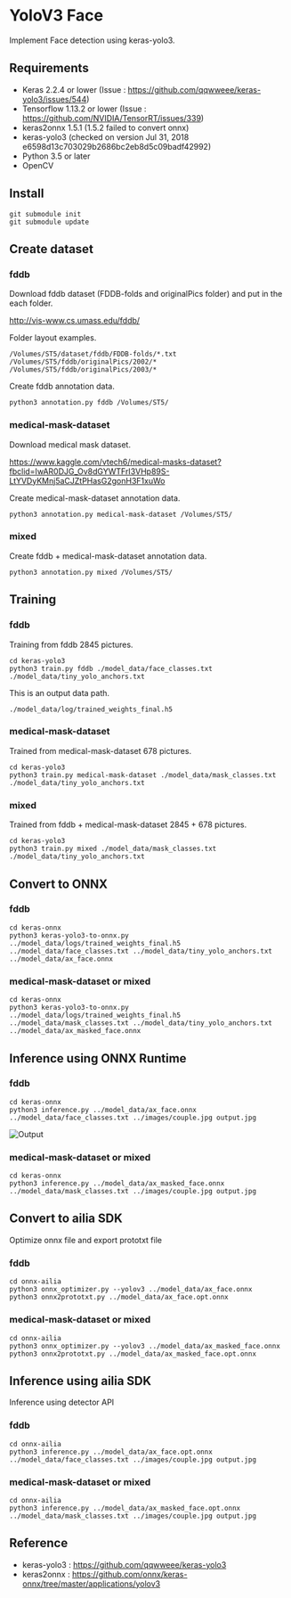 # YoloV3 Face

Implement Face detection using keras-yolo3.

## Requirements

- Keras 2.2.4 or lower (Issue : https://github.com/qqwweee/keras-yolo3/issues/544)
- Tensorflow 1.13.2 or lower (Issue : https://github.com/NVIDIA/TensorRT/issues/339)
- keras2onnx 1.5.1 (1.5.2 failed to convert onnx)
- keras-yolo3 (checked on version Jul 31, 2018 e6598d13c703029b2686bc2eb8d5c09badf42992)
- Python 3.5 or later
- OpenCV

## Install

```
git submodule init
git submodule update
```

## Create dataset

### fddb

Download fddb dataset (FDDB-folds and originalPics folder) and put in the each folder.

http://vis-www.cs.umass.edu/fddb/

Folder layout examples.

```
/Volumes/ST5/dataset/fddb/FDDB-folds/*.txt
/Volumes/ST5/fddb/originalPics/2002/*
/Volumes/ST5/fddb/originalPics/2003/*
```
Create fddb annotation data.

```
python3 annotation.py fddb /Volumes/ST5/
```

### medical-mask-dataset

Download medical mask dataset.

https://www.kaggle.com/vtech6/medical-masks-dataset?fbclid=IwAR0DJG_Ov8dGYWTFrI3VHp89S-LtYVDyKMnj5aCJZtPHasG2gonH3F1xuWo

Create medical-mask-dataset annotation data.

```
python3 annotation.py medical-mask-dataset /Volumes/ST5/
```

### mixed

Create fddb + medical-mask-dataset annotation data.

```
python3 annotation.py mixed /Volumes/ST5/
```

## Training

### fddb

Training from fddb 2845 pictures.

```
cd keras-yolo3
python3 train.py fddb ./model_data/face_classes.txt ./model_data/tiny_yolo_anchors.txt
```

This is an output data path.

```
./model_data/log/trained_weights_final.h5
```

### medical-mask-dataset

Trained from medical-mask-dataset 678 pictures.

```
cd keras-yolo3
python3 train.py medical-mask-dataset ./model_data/mask_classes.txt ./model_data/tiny_yolo_anchors.txt
```

### mixed

Trained from fddb + medical-mask-dataset 2845 + 678 pictures.

```
cd keras-yolo3
python3 train.py mixed ./model_data/mask_classes.txt ./model_data/tiny_yolo_anchors.txt
```

## Convert to ONNX

### fddb

```
cd keras-onnx
python3 keras-yolo3-to-onnx.py ../model_data/logs/trained_weights_final.h5 ../model_data/face_classes.txt ../model_data/tiny_yolo_anchors.txt ../model_data/ax_face.onnx
```

### medical-mask-dataset or mixed

```
cd keras-onnx
python3 keras-yolo3-to-onnx.py ../model_data/logs/trained_weights_final.h5 ../model_data/mask_classes.txt ../model_data/tiny_yolo_anchors.txt ../model_data/ax_masked_face.onnx
```

## Inference using ONNX Runtime

### fddb

```
cd keras-onnx
python3 inference.py ../model_data/ax_face.onnx ../model_data/face_classes.txt ../images/couple.jpg output.jpg
```

![Output](./keras-onnx/output.jpg)

### medical-mask-dataset or mixed

```
cd keras-onnx
python3 inference.py ../model_data/ax_masked_face.onnx ../model_data/mask_classes.txt ../images/couple.jpg output.jpg
```

## Convert to ailia SDK

Optimize onnx file and export prototxt file

### fddb

```
cd onnx-ailia
python3 onnx_optimizer.py --yolov3 ../model_data/ax_face.onnx
python3 onnx2prototxt.py ../model_data/ax_face.opt.onnx
```

### medical-mask-dataset or mixed

```
cd onnx-ailia
python3 onnx_optimizer.py --yolov3 ../model_data/ax_masked_face.onnx
python3 onnx2prototxt.py ../model_data/ax_masked_face.opt.onnx
```

## Inference using ailia SDK

Inference using detector API

### fddb

```
cd onnx-ailia
python3 inference.py ../model_data/ax_face.opt.onnx ../model_data/face_classes.txt ../images/couple.jpg output.jpg
```

### medical-mask-dataset or mixed

```
cd onnx-ailia
python3 inference.py ../model_data/ax_masked_face.opt.onnx ../model_data/mask_classes.txt ../images/couple.jpg output.jpg
```

## Reference

- keras-yolo3 : https://github.com/qqwweee/keras-yolo3
- keras2onnx : https://github.com/onnx/keras-onnx/tree/master/applications/yolov3
